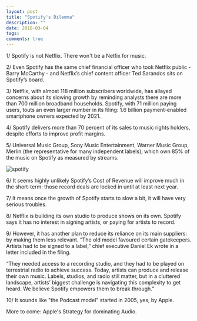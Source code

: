 ```yaml
---
layout: post
title: "Spotify's Dilemma"
description: ""
date: 2018-03-04
tags: 
comments: true
---
```


1/ Spotify is not Netflix. There won't be a Netfix for music.

2/ Even Spotify has the same chief financial officer who took Netflix public - Barry McCarthy - and Netflix’s chief content officer Ted Sarandos sits on Spotify’s board.
 
3/ Netflix, with almost 118 million subscribers worldwide, has allayed concerns about its slowing growth by reminding analysts there are more than 700 million broadband households. Spotify, with 71 million paying users, touts an even larger number in its filing: 1.6 billion payment-enabled smartphone owners expected by 2021.
 
4/ Spotify delivers more than 70 percent of its sales to music rights holders, despite efforts to improve profit margins.

5/ Universal Music Group, Sony Music Entertainment, Warner Music Group, Merlin (the representative for many independent labels), which own 85% of the music on Spotify as measured by streams.

![spotify](https://stratechery.com/wp-content/uploads/2018/03/Screen-Shot-2018-03-05-at-10.11.01-PM-768x653.png)


6/ It seems highly unlikely Spotify’s Cost of Revenue will improve much in the short-term: those record deals are locked in until at least next year.

7/ It means once the growth of Spotify starts to slow a bit, it will have very serious troubles.

 
8/ Netflix is building its own studio to produce shows on its own. Spotify says it has no interest in signing artists, or paying for artists to record. 

 
9/ However, it has another plan to reduce its reliance on its main suppliers: by making them less relevant. “The old model favoured certain gatekeepers. Artists had to be signed to a label,” chief executive Daniel Ek wrote in a letter included in the filing. 

“They needed access to a recording studio, and they had to be played on terrestrial radio to achieve success. Today, artists can produce and release their own music. Labels, studios, and radio still matter, but in a cluttered landscape, artists’ biggest challenge is navigating this complexity to get heard. We believe Spotify empowers them to break through.”

10/ It sounds like "the Podcast model" started in 2005, yes, by Apple. 

More to come: Apple's Strategy for dominating Audio.
